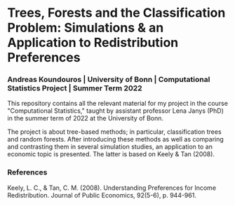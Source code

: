 # Trees, Forests and the Classification Problem: Simulations & an Application to Redistribution Preferences

### Andreas Koundouros | University of Bonn | Computational Statistics Project | Summer Term 2022

This repository contains all the relevant material for my project in the course "Computational Statistics," taught by assistant professor Lena Janys (PhD) in the summer term of 2022 at the University of Bonn. 

The project is about tree-based methods; in particular, classification trees and random forests. After introducing these methods as well as comparing and contrasting them in several simulation studies, an application to an economic topic is presented. The latter is based on Keely & Tan (2008).

### References 
Keely, L. C., & Tan, C. M. (2008). Understanding Preferences for Income Redistribution. Journal of Public Economics, 92(5-6), p. 944-961. 
